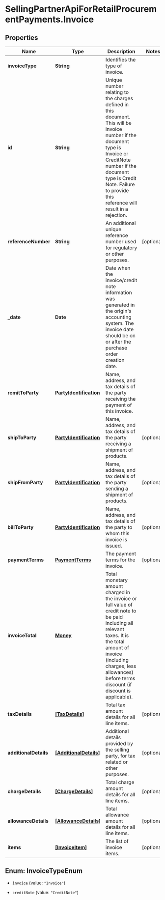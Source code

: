 # SellingPartnerApiForRetailProcurementPayments.Invoice

## Properties
Name | Type | Description | Notes
------------ | ------------- | ------------- | -------------
**invoiceType** | **String** | Identifies the type of invoice. | 
**id** | **String** | Unique number relating to the charges defined in this document. This will be invoice number if the document type is Invoice or CreditNote number if the document type is Credit Note. Failure to provide this reference will result in a rejection. | 
**referenceNumber** | **String** | An additional unique reference number used for regulatory or other purposes. | [optional] 
**_date** | **Date** | Date when the invoice/credit note information was generated in the origin's accounting system. The invoice date should be on or after the purchase order creation date. | 
**remitToParty** | [**PartyIdentification**](PartyIdentification.md) | Name, address, and tax details of the party receiving the payment of this invoice. | 
**shipToParty** | [**PartyIdentification**](PartyIdentification.md) | Name, address, and tax details of the party receiving a shipment of products. | [optional] 
**shipFromParty** | [**PartyIdentification**](PartyIdentification.md) | Name, address, and tax details of the party sending a shipment of products. | [optional] 
**billToParty** | [**PartyIdentification**](PartyIdentification.md) | Name, address, and tax details of the party to whom this invoice is issued. | [optional] 
**paymentTerms** | [**PaymentTerms**](PaymentTerms.md) | The payment terms for the invoice. | [optional] 
**invoiceTotal** | [**Money**](Money.md) | Total monetary amount charged in the invoice or full value of credit note to be paid including all relevant taxes. It is the total amount of invoice (including charges, less allowances) before terms discount (if discount is applicable). | 
**taxDetails** | [**[TaxDetails]**](TaxDetails.md) | Total tax amount details for all line items. | [optional] 
**additionalDetails** | [**[AdditionalDetails]**](AdditionalDetails.md) | Additional details provided by the selling party, for tax related or other purposes. | [optional] 
**chargeDetails** | [**[ChargeDetails]**](ChargeDetails.md) | Total charge amount details for all line items. | [optional] 
**allowanceDetails** | [**[AllowanceDetails]**](AllowanceDetails.md) | Total allowance amount details for all line items. | [optional] 
**items** | [**[InvoiceItem]**](InvoiceItem.md) | The list of invoice items. | [optional] 


<a name="InvoiceTypeEnum"></a>
## Enum: InvoiceTypeEnum


* `invoice` (value: `"Invoice"`)

* `creditNote` (value: `"CreditNote"`)




